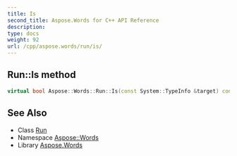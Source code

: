 ```yaml
---
title: Is
second_title: Aspose.Words for C++ API Reference
description: 
type: docs
weight: 92
url: /cpp/aspose.words/run/is/
---
```

## Run::Is method




```cpp
virtual bool Aspose::Words::Run::Is(const System::TypeInfo &target) const override
```

## See Also

* Class [Run](../)
* Namespace [Aspose::Words](../../)
* Library [Aspose.Words](../../../)
